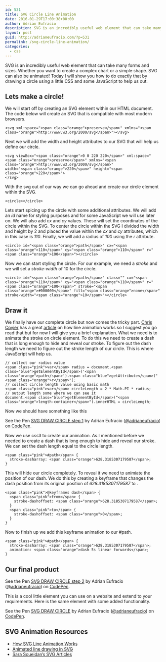 ```yaml
---
id: 531
title: SVG Circle Line Animation
date: 2016-01-29T17:00:38+00:00
author: Adrian Eufracio
description: SVG is an incredibly useful web element that can take many forms and sizes. Whether you want to create a complex chart or a simple shape. SVG can also be animated! Today I will show you how to do exactly that by drawing a circle using a little CSS and some JavaScript to help us out.
layout: post
guid: http://adrianeufracio.com/?p=531
permalink: /svg-circle-line-animation/
categories:
  - css
---
```

SVG is an incredibly useful web element that can take many forms and sizes. Whether you want to create a complex chart or a simple shape. SVG can also be animated! Today I will show you how to do exactly that by drawing a circle using a little CSS and some JavaScript to help us out.

## Lets make a circle!

We will start off by creating an SVG element within our HTML document. The code below will create an SVG that is compatible with most modern browsers.

    <svg xml:space="<span class="orange">preserve</span>" xmlns="<span class="orange">http://www.w3.org/2000/svg</span>"></svg>

Next we will add the width and height attributes to our SVG that will help us define our circle.

    <svg viewBox="<span class="orange">0 0 220 220</span>" xml:space="<span class="orange">preserve</span>" xmlns="<span class="orange">http://www.w3.org/2000/svg</span>"
    width="<span class="orange">220</span>" height="<span class="orange">220</span>">
    </svg>

With the svg out of our way we can go ahead and create our circle element within the SVG.

    <circle></circle>

Lets start spicing up the circle with some additional attributes. We will add an <i class="code-term">id</i> name for styling purposes and for some JavaScript we will use later on. We will also add <i class="code-term">cx</i> and <i class="code-term">cy</i> values. These will set the coordinates of the circle within the SVG. To center the circle within the SVG I divided the width and height by 2 and placed the value within the <i class="code-term">cx</i> and <i class="code-term">cy</i> attributes, which in this case is <i class="code-term">110</i>. Finally, we will add a radius of <i class="code-term">100</i> using the <i class="code-term">r</i> attribute.

    <circle id="<span class="orange">path</span>" cx="<span class="orange">110</span>" cy="<span class="orange">110</span>" r="<span class="orange">100</span>"></circle>

Now we can start styling the circle. For our example, we need a <i class="code-term">stroke</i> and we will set a <i class="code-term">stroke-width</i> of 10 for the circle.

    <circle id="<span class="orange">path</span>" class="" cx="<span class="orange">110</span>" cy="<span class="orange">110</span>" r="<span class="orange">100</span>" stroke="<span class="orange">#000000</span>" fill="<span class="orange">none</span>" stroke-width="<span class="orange">10</span>"></circle>

## Draw it

We finally have our complete circle but now comes the tricky part. <a href="https://twitter.com/chriscoyier" target="_blank">Chris Coyier</a> has a great <a href="https://css-tricks.com/svg-line-animation-works/" target="_blank">article</a> on how line animation works so I suggest you go read that but for now I will give you a brief explanation. What we need is to animate the stroke on circle element. To do this we need to create a dash that is long enough to hide and reveal our stroke. To figure out the dash length we need to figure out the stroke length of our circle. This is where JavaScript will help us.

    // collect our radius value
    <span class="pink">var</span> radius = document.<span class="blue">getElementById</span>('<span class="orange">path</span>').<span class="blue">getAttribute</span>("<span class="orange">r</span>");
    // collect circle length value using basic math
    <span class="pink">var</span> circleLength = 2 * Math.PI * radius;
    // output length some where we can see it
    document.<span class="blue">getElementById</span>("<span class="orange">length-container</span>").innerHTML = circleLength;

Now we should have something like this

<p data-height="450" data-theme-id="20621" data-slug-hash="yeEJEB" data-default-tab="result" data-user="adrianeufracio" class='codepen'>
  See the Pen <a href='http://codepen.io/adrianeufracio/pen/yeEJEB/'>SVG DRAW CIRCLE step 1</a> by Adrian Eufracio (<a href='http://codepen.io/adrianeufracio'>@adrianeufracio</a>) on <a href='http://codepen.io'>CodePen</a>.
</p>



Now we use css3 to create our animation. As I mentioned before we needed to create a dash that is long enough to hide and reveal our stroke. We can set the dash length equal to the circle length.

    <span class="pink">#path</span> {
      stroke-dasharray: <span class="orange">628.3185307179587</span>;
    }

This will hide our circle completely. To reveal it we need to animiate the position of our dash. We do this by creating a keyframe that changes the dash position from its original position of <i class="code-term">628.3185307179587</i> to <i class="code-term"></i>.

    <span class="pink">@keyframes dash</span> {
      <span class="pink">from</span> {
        stroke-dashoffset: <span class="orange">628.3185307179587</span>;
      }
      <span class="pink">to</span> {
        stroke-dashoffset: <span class="orange">0</span>;
      }
    }

Now to finish up we add this keyframe animation to our #path.

    <span class="pink">#path</span> {
      stroke-dasharray: <span class="orange">628.3185307179587</span>;
      animation: <span class="orange">dash 5s linear forwards</span>;
    }

## Our final product

<p data-height="450" data-theme-id="20621" data-slug-hash="LGrZBL" data-default-tab="result" data-user="adrianeufracio" class='codepen'>
  See the Pen <a href='http://codepen.io/adrianeufracio/pen/LGrZBL/'>SVG DRAW CIRCLE step 2</a> by Adrian Eufracio (<a href='http://codepen.io/adrianeufracio'>@adrianeufracio</a>) on <a href='http://codepen.io'>CodePen</a>.
</p>



This is a cool little element you can use on a website and extend to your requirements. Here is the same element with some added functionality. 

<p data-height="600" data-theme-id="20621" data-slug-hash="zrjzqr" data-default-tab="result" data-user="adrianeufracio" class='codepen'>
  See the Pen <a href='http://codepen.io/adrianeufracio/pen/zrjzqr/'>SVG DRAW CIRCLE</a> by Adrian Eufracio (<a href='http://codepen.io/adrianeufracio'>@adrianeufracio</a>) on <a href='http://codepen.io'>CodePen</a>.
</p>



## SVG Animation Resources

  * <a href="https://css-tricks.com/svg-line-animation-works/" target="_blank">How SVG Line Animation Works</a>
  * <a href="https://jakearchibald.com/2013/animated-line-drawing-svg/" target="_blank">Animated line drawing in SVG</a>
  * <a href="https://sarasoueidan.com/tags/svg/index.html" target="_blank">Sara Soueidan&#8217;s SVG Articles</a>